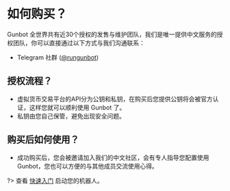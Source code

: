 # 如何购买？

Gunbot 全世界共有近30个授权的发售与维护团队，我们是唯一提供中文服务的授权团队，你可以直接通过以下方式与我们沟通联系：

* Telegram 社群 ([@rungunbot]())

<!-- 官方授权列表 [resellers](https://github.com/GuntharDeNiro/BTCT/wiki/Resellers)  -->


## 授权流程？

- 虚拟货币交易平台的API分为公钥和私钥，在购买后您提供公钥将会被官方认证，这样您就可以顺利使用 Gunbot 了。
- 私钥由您自己保管，避免出现安全问题。

## 购买后如何使用？

- 成功购买后，您会被邀请加入我们的中文社区，会有专人指导您配置使用 Gunbot，您也可以方便的与其他成员交流使用心得。

?> 查看 [快速入门](Quickstart.md) 启动您的机器人。